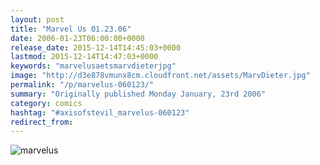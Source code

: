 ```yaml
---
layout: post
title: "Marvel Us 01.23.06"
date: 2006-01-23T06:00:00+0000
release_date: 2015-12-14T14:45:03+0000
lastmod: 2015-12-14T14:47:03+0000
keywords: "marvelusaetsmarvdieterjpg"
image: "http://d3e878vmunx8cm.cloudfront.net/assets/MarvDieter.jpg"
permalink: "/p/marvelus-060123/"
summary: "Originally published Monday January, 23rd 2006"
category: comics
hashtag: "#axisofstevil_marvelus-060123"
redirect_from:
---
```


![marvelus](http://d3e878vmunx8cm.cloudfront.net/assets/MarvDieter.jpg)
